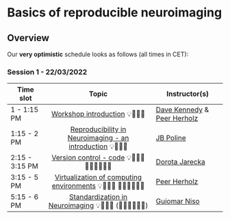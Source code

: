 # Basics of reproducible neuroimaging


## Overview

Our **very optimistic** schedule looks as follows (all times in CET): 

### Session 1 - 22/03/2022 

| Time slot         | Topic | Instructor(s) |
|--------------|:-----:| ---- |
| 1 - 1:15 PM |  [Workshop introduction](http://www.repronim.org/DGPA_workshop_2022/basics/introduction.html) 💡👩🏽‍🏫  | [Dave Kennedy]() & [Peer Herholz]() |
| 1:15 - 2 PM |  [Reproducibility in Neuroimaging - an introduction](http://www.repronim.org/DGPA_workshop_2022/basics/reproducible_neuroimaging.html) 💡👩🏽‍🏫  | [JB Poline]() |
| 2:15 - 3:15 PM |  [Version control - code](http://www.repronim.org/DGPA_workshop_2022/basics/version_control_code.html) 💡👩🏽‍🏫 👨🏻‍💻🧑🏾‍💻 | [Dorota Jarecka]()  |
| 3:15 - 5 PM |  [Virtualization of computing environments](http://www.repronim.org/DGPA_workshop_2022/basics/virtualization.html) 💡👩🏽‍🏫 👨🏻‍💻🧑🏾‍💻 | [Peer Herholz]() |
| 5:15 - 6 PM |  [Standardization in Neuroimaging](http://www.repronim.org/DGPA_workshop_2022/basics/standardization.html) 💡👩🏽‍🏫 (👨🏻‍💻🧑🏾‍💻) | [Guiomar Niso]() |
